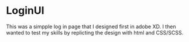 # LoginUI

This was a simpple log in page that I designed first in adobe XD.
I then wanted to test my skills by replicting the design with html and CSS/SCSS.
